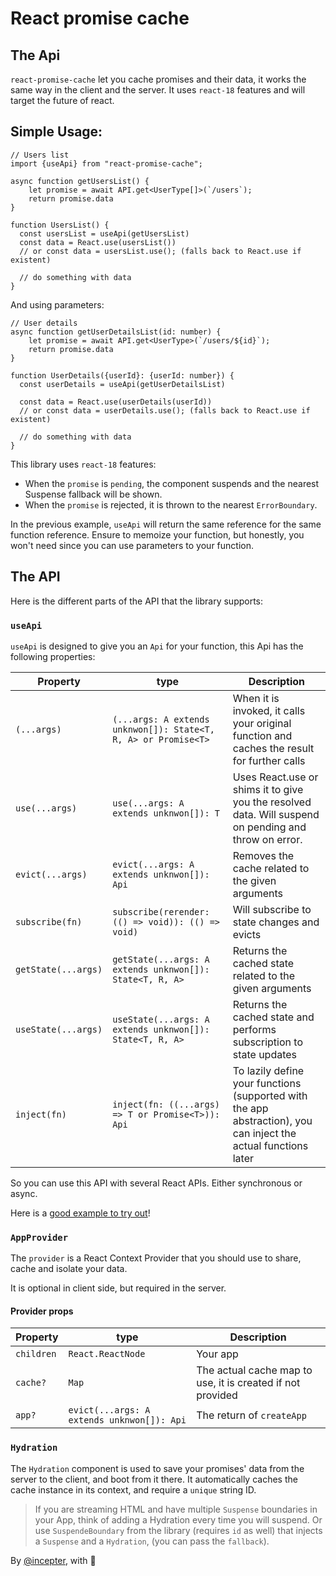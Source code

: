 # React promise cache


## The Api

`react-promise-cache` let you cache promises and their data, it works the same 
way in the client and the server. It uses `react-18` features and will target
the future of react.

## Simple Usage:

```tsx
// Users list
import {useApi} from "react-promise-cache";

async function getUsersList() {
    let promise = await API.get<UserType[]>(`/users`);
    return promise.data
}

function UsersList() {
  const usersList = useApi(getUsersList)
  const data = React.use(usersList())
  // or const data = usersList.use(); (falls back to React.use if existent)
  
  // do something with data
}
```
And using parameters:
```tsx
// User details
async function getUserDetailsList(id: number) {
    let promise = await API.get<UserType>(`/users/${id}`);
    return promise.data
}

function UserDetails({userId}: {userId: number}) {
  const userDetails = useApi(getUserDetailsList)
  
  const data = React.use(userDetails(userId))
  // or const data = userDetails.use(); (falls back to React.use if existent)
  
  // do something with data
}
```

This library uses `react-18` features:
- When the `promise` is `pending`, the component suspends and the nearest
  Suspense fallback will be shown.
- When the `promise` is rejected, it is thrown to the nearest `ErrorBoundary`.

In the previous example, `useApi` will return the same reference for the same
function reference. Ensure to memoize your function, but honestly, you won't 
need since you can use parameters to your function.

## The API
Here is the different parts of the API that the library supports:

### `useApi`
`useApi` is designed to give you an `Api` for your function, this Api has the
following properties:


| Property            | type                                                           | Description                                                                                                     |
|---------------------|----------------------------------------------------------------|-----------------------------------------------------------------------------------------------------------------|
| `(...args)`         | `(...args: A extends unknwon[]): State<T, R, A> or Promise<T>` | When it is invoked, it calls your original function and caches the result for further calls                     |
| `use(...args)`      | `use(...args: A extends unknwon[]): T`                         | Uses React.use or shims it to give you the resolved data. Will suspend on pending and throw on error.           |
| `evict(...args)`    | `evict(...args: A extends unknwon[]): Api`                     | Removes the cache related to the given arguments                                                                |
| `subscribe(fn)`     | `subscribe(rerender: (() => void)): (() => void)`              | Will subscribe to state changes and evicts                                                                      |
| `getState(...args)` | `getState(...args: A extends unknwon[]): State<T, R, A>`       | Returns the cached state related to the given arguments                                                         |
| `useState(...args)` | `useState(...args: A extends unknwon[]): State<T, R, A>`       | Returns the cached state and performs subscription to state updates                                             |
| `inject(fn)`        | `inject(fn: ((...args) => T or Promise<T>)): Api`              | To lazily define your functions (supported with the app abstraction), you can inject the actual functions later |

So you can use this API with several React APIs. Either synchronous or async.

Here is a [good example to try out](https://codesandbox.io/s/pedantic-resonance-h4cnrl?file=/src/App.tsx)!

### `AppProvider`
The `provider` is a React Context Provider that you should use to share, cache
and isolate your data.

It is optional in client side, but required in the server.

#### Provider props
| Property   | type                                       | Description                                                |
|------------|--------------------------------------------|------------------------------------------------------------|
| `children` | `React.ReactNode`                          | Your app                                                   |
| `cache?`   | `Map`                                      | The actual cache map to use, it is created if not provided |
| `app?`     | `evict(...args: A extends unknwon[]): Api` | The return of `createApp`                                  |


### `Hydration`
The `Hydration` component is used to save your promises' data from the server
to the client, and boot from it there. It automatically caches the cache
instance in its context, and require a `unique` string ID.

>If you are streaming HTML and have multiple `Suspense` boundaries in your App,
think of adding a Hydration every time you will suspend. Or use `SuspendeBoundary`
from the library (requires `id` as well) that injects a `Suspense` and a 
> `Hydration`, (you can pass the `fallback`).

By [@incepter](https://twitter.com/incepterr), with 💜
